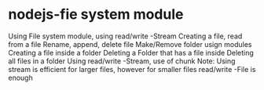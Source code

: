 # nodejs-fie system module
 Using File system module, using read/write -Stream
 Creating a file, read from a file
 Rename, append, delete file
 Make/Remove folder usign modules
 Creating a file inside a folder
 Deleting a Folder that has a file inside
 Deleting all files in a folder
 Using read/write -Stream, use of chunk
 Note: Using stream is efficient for larger files, however for smaller files read/write -File is enough
